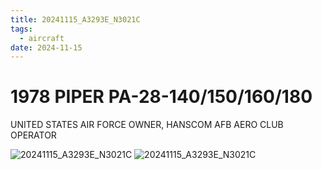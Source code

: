 ```yaml
---
title: 20241115_A3293E_N3021C
tags:
  - aircraft
date: 2024-11-15
---
```


# 1978 PIPER PA-28-140/150/160/180

UNITED STATES AIR FORCE OWNER, HANSCOM AFB AERO CLUB OPERATOR

![20241115_A3293E_N3021C](/aircraft/20241115_A3293E_N3021C_0.jpg)
![20241115_A3293E_N3021C](/aircraft/20241115_A3293E_N3021C_1.jpg)